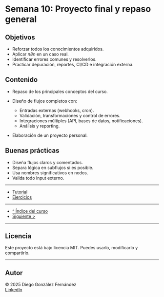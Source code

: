 # Semana 10: Proyecto final y repaso general

## Objetivos

- Reforzar todos los conocimientos adquiridos.
- Aplicar *n8n* en un caso real.
- Identificar errores comunes y resolverlos.
- Practicar depuración, reportes, CI/CD e integración externa.

## Contenido

- Repaso de los principales conceptos del curso.
- Diseño de flujos completos con:
  - Entradas externas (webhooks, cron).
  - Validación, transformaciones y control de errores.
  - Integraciones múltiples (API, bases de datos, notificaciones).
  - Análisis y reporting.

- Elaboración de un proyecto personal.

## Buenas prácticas

- Diseña flujos claros y comentados.
- Separa lógica en subflujos si es posible.
- Usa nombres significativos en nodos.
- Valida todo input externo.

---

- [Tutorial](./tutorial.md)
- [Ejercicios](./ejercicios.md)

---

- [^ Índice del curso](../readme.md)
- [Siguiente >](../semana02/readme.md)

---

## Licencia

Este proyecto está bajo licencia MIT. Puedes usarlo, modificarlo y compartirlo.

---

## Autor

© 2025 Diego González Fernández  
[LinkedIn](https://www.linkedin.com/in/diego-gonzalez-fernandez)
